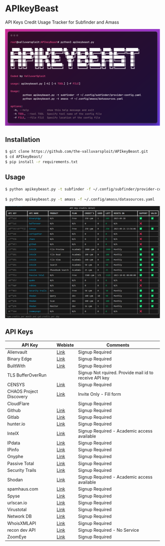 # APIkeyBeast
API Keys Credit Usage Tracker for Subfinder and Amass

<img src="assets/images/help.png" alt="Help Image">

## Installation
```bash
$ git clone https://github.com/the-valluvarsploit/APIkeyBeast.git
$ cd APIkeyBeast/
$ pip install -r requirements.txt
```

## Usage
```bash
$ python apikeybeast.py -t subfinder -f ~/.config/subfinder/provider-config.yaml

$ python apikeybeast.py -t amass -f ~/.config/amass/datasources.yaml
```

<img src="assets/images/demo.png" alt="Demo Image">


## API Keys
|API Key|Webiste|Comments|
|---|---|---|
|Alienvault|<a href="https://otx.alienvault.com/">Link</a>|Signup Required|
|Binary Edge|<a href="https://app.binaryedge.io/sign-up">Link</a>|Signup Required|
|BuiltWith|<a href="https://api.builtwith.com/free-api">Link<a/>|Signup Required|
|TLS BufferOverRun|<a href="https://tls.bufferover.run/"></a>|Signup Not rquired. Provide mail id to receive API key|
|CENSYS|<a href="https://censys.io/login">Link</a>|Signup Required|
|CHAOS Project Discovery|<a href="https://chaos.projectdiscovery.io/">Link</a>|Invite Only - Fill form|
|CloudFlare|<a href="https://cloudflare.com/"></a>|Signup Required|
|Github|<a href="https://github.com/">Link</a>|Signup Required|
|Gitlab|<a href="https://gitlab.com/">Link</a>|Signup Required|
|hunter.io|<a href="https://hunter.io/">Link</a>|Signup Required|
|IntelX|<a href="https://intelx.io/signup">Link</a>|Signup Required - Academic access available|
|IPdata|<a href="https://ipdata.co/">Link</a>|Signup Required|
|IPinfo|<a href="https://ipinfo.io/">Link</a>|Signup Required|
|Onyphe|<a href="https://onyphe.io/">Link</a>|Signup Required|
|Passive Total|<a href="https://community.riskiq.com/login">Link</a>|Signup Required|
|Security Trails|<a href="https://securitytrails.com/">Link</a>|Signup Required|
|Shodan|<a href="https://account.shodan.io/login">Link</a>|Signup Required - Academic access available|
|spamhaus.com|<a href="https://spamhaus.com/">Link</a>|Signup Required|
|Spyse|<a href="https://spyse.com/">Link</a>|Signup Required|
|urlscan.io|<a href="https://urlscan.io/">Link</a>|Signup Required|
|Virustotal|<a href="https://virustotal.com/">Link</a>|Signup Required|
|Network DB|<a href="https://networksdb.io/">Link</a>|Signup Required|
|WhoisXMLAPI|<a href="https://whoisxmlapi.com">Link</a>|Signup Required|
|recon dev API|<a href="https://recon.dev/account">Link</a>|Signup Required - No Service|
|ZoomEye|<a href="https://telnet404.com/">Link</a>|Signup Required|
